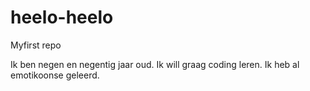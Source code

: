 # heelo-heelo
Myfirst repo

Ik ben negen en negentig jaar oud. Ik will graag coding leren. Ik heb al emotikoonse geleerd.
